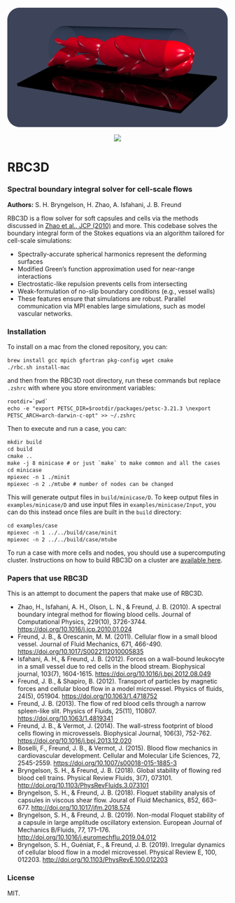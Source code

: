 <p align="center">
  <img src="install/images/cells-3.png" alt="RBC3D Banner" width="800"/>
</p>
<p align="center">
  <a href="https://zenodo.org/badge/latestdoi/412637841">
    <img src="https://zenodo.org/badge/412637841.svg" />
  </a>
</p>

# RBC3D
### Spectral boundary integral solver for cell-scale flows

__Authors:__ S. H. Bryngelson, H. Zhao, A. Isfahani, J. B. Freund

RBC3D is a flow solver for soft capsules and cells via the methods discussed in [Zhao et al., JCP (2010)](https://doi.org/10.1016/j.jcp.2010.01.024) and more.
This codebase solves the boundary integral form of the Stokes equations via an algorithm tailored for cell-scale simulations:

* Spectrally-accurate spherical harmonics represent the deforming surfaces
* Modified Green’s function approximation used for near-range interactions
* Electrostatic-like repulsion prevents cells from intersecting
* Weak-formulation of no-slip boundary conditions (e.g., vessel walls)
* These features ensure that simulations are robust. Parallel communication via MPI enables large simulations, such as model vascular networks.

### Installation

To install on a mac from the cloned repository, you can:

```shell
brew install gcc mpich gfortran pkg-config wget cmake
./rbc.sh install-mac
```

and then from the RBC3D root directory, run these commands but replace `.zshrc` with where you store environment variables:

```shell
rootdir=`pwd`
echo -e "export PETSC_DIR=$rootdir/packages/petsc-3.21.3 \nexport PETSC_ARCH=arch-darwin-c-opt" >> ~/.zshrc
```

Then to execute and run a case, you can:
```shell
mkdir build
cd build
cmake ..
make -j 8 minicase # or just `make` to make common and all the cases
cd minicase
mpiexec -n 1 ./minit
mpiexec -n 2 ./mtube # number of nodes can be changed
```

This will generate output files in `build/minicase/D`. To keep output files in `examples/minicase/D` and use input files in `examples/minicase/Input`, you can do this instead once files are built in the `build` directory:

```shell
cd examples/case
mpiexec -n 1 ../../build/case/minit
mpiexec -n 2 ../../build/case/mtube
```

To run a case with more cells and nodes, you should use a supercomputing cluster. Instructions on how to build RBC3D on a cluster are [available here](https://github.com/comp-physics/RBC3D/blob/master/docs/clusters.md).

### Papers that use RBC3D

This is an attempt to document the papers that make use of RBC3D.

* Zhao, H., Isfahani, A. H., Olson, L. N., & Freund, J. B. (2010). A spectral boundary integral method for flowing blood cells. Journal of Computational Physics, 229(10), 3726-3744. https://doi.org/10.1016/j.jcp.2010.01.024
* Freund, J. B., & Orescanin, M. M. (2011). Cellular flow in a small blood vessel. Journal of Fluid Mechanics, 671, 466-490. https://doi.org/10.1017/S0022112010005835
* Isfahani, A. H., & Freund, J. B. (2012). Forces on a wall-bound leukocyte in a small vessel due to red cells in the blood stream. Biophysical journal, 103(7), 1604-1615. https://doi.org/10.1016/j.bpj.2012.08.049
* Freund, J. B., & Shapiro, B. (2012). Transport of particles by magnetic forces and cellular blood flow in a model microvessel. Physics of fluids, 24(5), 051904. https://doi.org/10.1063/1.4718752 
* Freund, J. B. (2013). The flow of red blood cells through a narrow spleen-like slit. Physics of Fluids, 25(11), 110807. https://doi.org/10.1063/1.4819341 
* Freund, J. B., & Vermot, J. (2014). The wall-stress footprint of blood cells flowing in microvessels. Biophysical Journal, 106(3), 752-762. https://doi.org/10.1016/j.bpj.2013.12.020
* Boselli, F., Freund, J. B., & Vermot, J. (2015). Blood flow mechanics in cardiovascular development. Cellular and Molecular Life Sciences, 72, 2545-2559.  https://doi.org/10.1007/s00018-015-1885-3
* Bryngelson, S. H., & Freund, J. B. (2018). Global stability of flowing red blood cell trains. Physical Review Fluids, 3(7), 073101. http://doi.org/10.1103/PhysRevFluids.3.073101
* Bryngelson, S. H., & Freund, J. B. (2018). Floquet stability analysis of capsules in viscous shear flow. Joural of Fluid Mechanics, 852, 663–677. http://doi.org/10.1017/jfm.2018.574
* Bryngelson, S. H., & Freund, J. B. (2019). Non-modal Floquet stability of a capsule in large amplitude oscillatory extension. European Journal of Mechanics B/Fluids, 77, 171–176. http://doi.org/10.1016/j.euromechflu.2019.04.012
* Bryngelson, S. H., Guéniat, F., & Freund, J. B. (2019). Irregular dynamics of cellular blood flow in a model microvessel. Physical Review E, 100, 012203. http://doi.org/10.1103/PhysRevE.100.012203

### License

MIT.
